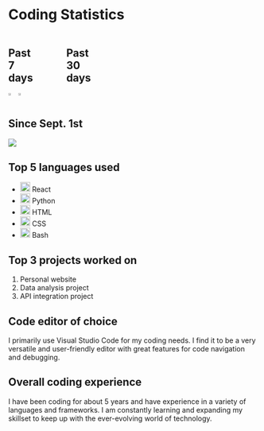 <!DOCTYPE html>
<html>
<head>
    <link rel="stylesheet" href="https://cdn.jsdelivr.net/gh/devicons/devicon@v2.15.1/devicon.min.css">
    <title>Coding Statistics</title>
</head>
<body>
    <h1>Coding Statistics</h1>
    <div style="display:flex;flex-direction;row">
        <div>
            <h2 style="width:50%;">Past 7 days</h2>
        </div>
        <div>
            <h2 style="width:50%;">Past 30 days</h2>
        </div>
    </div>
    <div style="display:flex;">
        <a href="https://wakatime.com"><img src="https://wakatime.com/share/@canyonfsmith/49d1f8e9-ae3c-4947-8635-ab9dafaaca7e.png" style="width:49%;" /></a>
        <a href="https://wakatime.com"><img src="https://wakatime.com/share/@canyonfsmith/4f9fd1d4-18bd-4368-bbfb-b77776ce1107.png" style="width:49%;" /></a>
    </div>
    <h2>Since Sept. 1st</h2>
    <a href="https://wakatime.com/@846109a2-0706-4c97-a610-1e90872121d0"><img src="https://wakatime.com/badge/user/846109a2-0706-4c97-a610-1e90872121d0.svg"></a>
    <h2>Top 5 languages used</h2>
    <ul>
        <li>
            <img src="https://cdn.jsdelivr.net/gh/devicons/devicon/icons/react/react-original.svg" width="20" height="20"/> React
        </li>
        <li>
            <img src="https://cdn.jsdelivr.net/gh/devicons/devicon/icons/python/python-original.svg" width="20" height="20"/> Python
        </li>
        <li>
            <img src="https://cdn.jsdelivr.net/gh/devicons/devicon/icons/html/html-original.svg" width="20" height="20"/> HTML
        </li>
        <li>
            <img src="https://cdn.jsdelivr.net/gh/devicons/devicon/icons/css/css-original.svg" width="20" height="20"/> CSS
        </li>
        <li>
            <img src="https://cdn.jsdelivr.net/gh/devicons/devicon/icons/bash/bash-original.svg" width="20" height="20"/> Bash
        </li>
    </ul>
<h2>Top 3 projects worked on</h2>
<ol>
  <li>Personal website</li>
  <li>Data analysis project</li>
  <li>API integration project</li>
</ol>
<h2>Code editor of choice</h2>
<p>I primarily use Visual Studio Code for my coding needs. I find it to be a very versatile and user-friendly editor with great features for code navigation and debugging.</p>
<h2>Overall coding experience</h2>
<p>I have been coding for about 5 years and have experience in a variety of languages and frameworks. I am constantly learning and expanding my skillset to keep up with the ever-evolving world of technology.</p>
